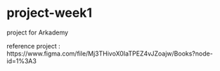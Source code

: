 <h1>project-week1</h1>
<p>project for Arkademy<p>
<p>reference project : https://www.figma.com/file/Mj3THivoX0IaTPEZ4vJZoajw/Books?node-id=1%3A3</p>



